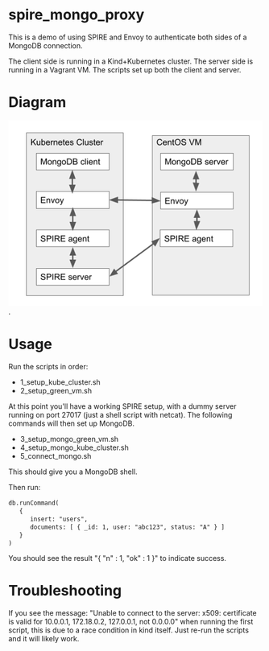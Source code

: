 # spire_mongo_proxy
This is a demo of using SPIRE and Envoy to authenticate both sides of a MongoDB connection.

The client side is running in a Kind+Kubernetes cluster. The server side is running in a Vagrant VM. The scripts set up both the client and server.

# Diagram
![Arch Diagram](/spire-mongo-proxy/imgs/arch.png "Architecture diagram").

# Usage
Run the scripts in order:
* 1\_setup\_kube\_cluster.sh
* 2\_setup\_green\_vm.sh

At this point you'll have a working SPIRE setup, with a dummy server running on port 27017 (just a shell script with netcat). The following commands will then set up MongoDB.

* 3\_setup\_mongo\_green\_vm.sh
* 4\_setup\_mongo\_kube\_cluster.sh
* 5\_connect\_mongo.sh

This should give you a MongoDB shell.

Then run:
```
db.runCommand(
   {
      insert: "users",
      documents: [ { _id: 1, user: "abc123", status: "A" } ]
   }
)
```
You should see the result "{ "n" : 1, "ok" : 1 }" to indicate success.

# Troubleshooting
If you see the message: "Unable to connect to the server: x509: certificate is valid for 10.0.0.1, 172.18.0.2, 127.0.0.1, not 0.0.0.0" when running the first script, this is due to a race condition in kind itself. Just re-run the scripts and it will likely work. 
